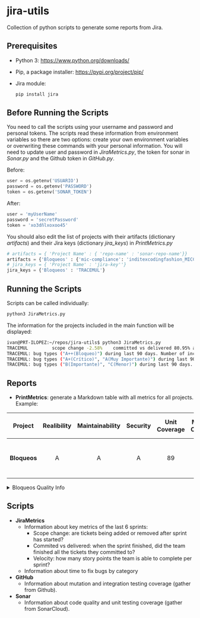 # jira-utils
Collection of python scripts to generate some reports from Jira. 

## Prerequisites
* Python 3: https://www.python.org/downloads/
* Pip, a package installer: https://pypi.org/project/pip/
* Jira module:

    ```bash
    pip install jira
    ```

## Before Running the Scripts
You need to call the scripts using your username and password and personal tokens. The scripts read these information from environment variables so there are two options: create your own environment variables or overwriting these commands with your personal information. You will need to update user and password in *JiraMetrics.py*, the token for sonar in *Sonar.py* and the Github token in *GitHub.py*.

Before:

```python
user = os.getenv('USUARIO')
password = os.getenv('PASSWORD')
token = os.getenv('SONAR_TOKEN')
```
After:
```python
user = 'myUserName'
password = 'secretPassword'
token = 'xo3dñlxoxoo45'
```

You should also edit the list of projects with their artifacts (dictionary *artifacts*) and their Jira keys (dictionary *jira_keys*) in *PrintMetrics.py*
```python
# artifacts = { 'Project Name' : { 'repo-name' : 'sonar-repo-name'}}
artifacts = {'Bloqueos' : {'mic-compliance': 'inditexcodingfashion_MICCOMPLIA'}}
# jira_keys = { 'Project Name' : 'jira-key''}
jira_keys = {'Bloqueos' : 'TRACEMUL'}
```

## Running the Scripts
Scripts can be called individually:
```bash
python3 JiraMetrics.py
```
The information for the projects included in the main function will be displayed:
```bash
ivan@PRT-ILOPEZ:~/repos/jira-utils$ python3 JiraMetrics.py 
TRACEMUL         scope change -2.58%    committed vs delivered 80.95% and       velocity 19.67
TRACEMUL: bug types ("A++(Bloqueo)") during last 90 days. Number of incidences 0
TRACEMUL: bug types ("A+(Crítico)", "A(Muy Importante)") during last 90 days. Number of incidences 1
TRACEMUL: bug types ("B(Importante)", "C(Menor)") during last 90 days. Number of incidences 5
```

## Reports
* **PrintMetrics**: generate a Markdown table with all metrics for all projects. Example:

Project |Realibility |Maintainability |Security |Unit Coverage |Mutation Coverage |Integration Coverage |Scope Change |Committed vs Delivered |Velocity |Bugs Fix Time |
 |:----: |:----: |:----: |:----: |:----: |:----: |:----: |:----: |:----: |:----: |:----: |
 |**Bloqueos** |A |A |A |89 |71 |2 |-2.58% |80.95% |20 |B N/A; H 0.02d; L 0.20d |

<details>
<summary>Bloqueos Quality Info</summary>

Artifact |Realibility |Maintainability |Security |Unit Coverage |Mutation Coverage |Integration Coverage |
 |:----: |:----: |:----: |:----: |:----: |:----: |:----: |
 |**mic-compliance** |A |A |A |89 |71 |2 |

</details>

## Scripts
* **JiraMetrics**
    * Information about key metrics of the last 6 sprints:
        * Scope change: are tickets being added or removed after sprint has started?
        * Commited vs delivered: when the sprint finished, did the team finished all the tickets they committed to?
        * Velocity: how many story points the team is able to complete per sprint?
    * Information about time to fix bugs by category
* **GitHub**
    * Information about mutation and integration testing coverage (gather from Github).
* **Sonar**
    * Information about code quality and unit testing coverage (gather from SonarCloud). 
 
      
